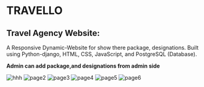 # TRAVELLO
## Travel Agency Website: 
A Responsive Dynamic-Website for show there package, designations.
Built using Python-django, HTML, CSS, JavaScript, and PostgreSQL (Database).

**Admin can add package,and designations from admin side**

![hhh](https://user-images.githubusercontent.com/92264484/186382572-be30a7fc-6531-4bdb-81c9-0168e5ff5af2.JPG)
![page2](https://user-images.githubusercontent.com/92264484/185749197-d74c1c62-863f-4c89-a19f-b44c7e1d32af.JPG)
![page3](https://user-images.githubusercontent.com/92264484/185749198-67ada2cc-437d-455c-84fd-713421f77a16.JPG)
![page4](https://user-images.githubusercontent.com/92264484/185749199-f3bc6229-6b4a-47fa-bf4a-6b2879f3712d.JPG)
![page5](https://user-images.githubusercontent.com/92264484/185749200-29e038ae-2224-4d4e-8b1d-716838f3aeaf.JPG)
![page6](https://user-images.githubusercontent.com/92264484/185749204-618478a6-3d37-4dbe-b296-9ff336c1a11c.JPG)
